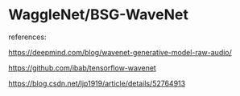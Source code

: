 # WaggleNet/BSG-WaveNet


references:

https://deepmind.com/blog/wavenet-generative-model-raw-audio/ 

https://github.com/ibab/tensorflow-wavenet 

https://blog.csdn.net/ljp1919/article/details/52764913
